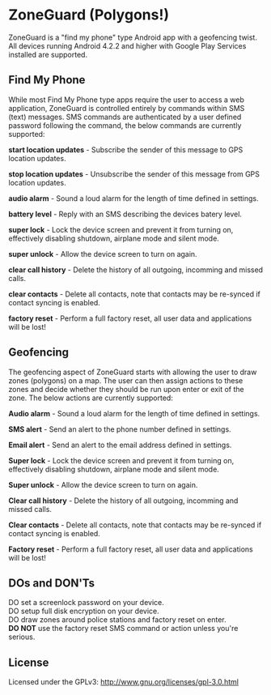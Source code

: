 ZoneGuard (Polygons!)
==================
  
ZoneGuard is a "find my phone" type Android app with a geofencing twist. All devices
running Android 4.2.2 and higher with Google Play Services installed are supported.
  
Find My Phone
-------------
While most Find My Phone type apps require the user to access a web application,
ZoneGuard is controlled entirely by commands within SMS (text) messages. SMS commands
are authenticated by a user defined password following the command, the below
commands are currently supported:  
  
**start location updates** - Subscribe the sender of this message to GPS location updates.  
  
**stop location updates** - Unsubscribe the sender of this message from GPS location
updates.  
  
**audio alarm** - Sound a loud alarm for the length of time defined in settings.  
  
**battery level** - Reply with an SMS describing the devices batery level.  
  
**super lock** - Lock the device screen and prevent it from turning on, effectively
disabling shutdown, airplane mode and silent mode.  
  
**super unlock** - Allow the device screen to turn on again.  
  
**clear call history** - Delete the history of all outgoing, incomming and missed calls.  
  
**clear contacts** - Delete all contacts, note that contacts may be re-synced if contact
syncing is enabled.  

**factory reset** - Perform a full factory reset, all user data and applications will be
lost!  
  
Geofencing
----------
The geofencing aspect of ZoneGuard starts with allowing the user to draw zones
(polygons) on a map. The user can then assign actions to these zones and decide
whether they should be run upon enter or exit of the zone. The below actions are
currently supported:  
  
**Audio alarm** - Sound a loud alarm for the length of time defined in settings.  
  
**SMS alert** - Send an alert to the phone number defined in settings.  
  
**Email alert** - Send an alert to the email address defined in settings.  
  
**Super lock** - Lock the device screen and prevent it from turning on, effectively
disabling shutdown, airplane mode and silent mode.  
  
**Super unlock** - Allow the device screen to turn on again.  
  
**Clear call history** - Delete the history of all outgoing, incomming and missed calls.  
  
**Clear contacts** - Delete all contacts, note that contacts may be re-synced if contact
syncing is enabled.  

**Factory reset** - Perform a full factory reset, all user data and applications will be
lost!  
  
DOs and DON'Ts
--------------
DO set a screenlock password on your device.  
DO setup full disk encryption on your device.  
DO draw zones around police stations and factory reset on enter.  
**DO NOT** use the factory reset SMS command or action unless you're serious.  

License
-------

Licensed under the GPLv3: http://www.gnu.org/licenses/gpl-3.0.html